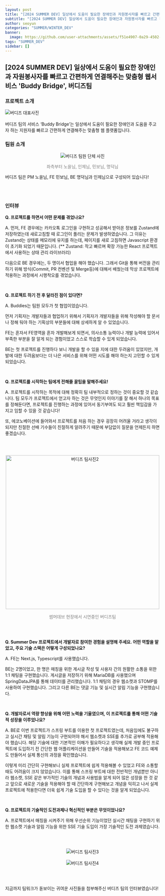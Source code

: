 ```yaml
---
layout: post
title: "[2024 SUMMER DEV] 일상에서 도움이 필요한 장애인과 자원봉사자를 빠르고 간편하게 연결해주는 맞춤형 웹서비스 'Buddy Bridge', 버디즈팀"
subtitle: "[2024 SUMMER DEV] 일상에서 도움이 필요한 장애인과 자원봉사자를 빠르고 간편하게 연결해주는 맞춤형 웹서비스 'Buddy Bridge', 버디즈팀"
author: seoyun
categories: "SUMMER/WINTER_DEV"
banner:
  image: https://github.com/user-attachments/assets/f51e4907-0a29-4502-b416-f58e9bdb46f9
tags: "SUMMER_DEV"
sidebar: []
---
```


## [2024 SUMMER DEV] 일상에서 도움이 필요한 장애인과 자원봉사자를 빠르고 간편하게 연결해주는 맞춤형 웹서비스 'Buddy Bridge', 버디즈팀


### 프로젝트 소개
<img src="https://github.com/user-attachments/assets/f51e4907-0a29-4502-b416-f58e9bdb46f9" alt="버디즈 대표사진" />
<br/><br/>
버디즈 팀의 서비스 ‘Buddy Bridge’는 일상에서 도움이 필요한 장애인과 도움을 주고자 하는 지원자를 빠르고 간편하게 연결해주는 맞춤형 웹 플랫폼입니다.

<br/>

### 팀원 소개

<div style="text-align: center">
    <img src="https://github.com/user-attachments/assets/cdad4202-0d5f-4c04-b32b-1fe3fa826f0f" alt="버디즈 팀원 단체 사진">
    <p style="font-size: 14px; color: gray; text-align: center">좌측부터 노을님, 인제님, 민보님, 명덕님</p>
</div>


버디즈 팀은 PM 노을님, FE 민보님, BE 명덕님과 인제님으로 구성되어 있습니다!


<br/>
<br/>

### 인터뷰
**Q. 프로젝트를 하면서 어떤 문제를 겪었나요?**

A. 먼저, FE 경우에는 카카오톡 로그인을 구현하고 성공해서 받아온 정보를 Zustand에 저장하였는데 새로고침할 때 로그인이 풀리는 문제가 발생하였습니다. 그 이유는 Zustand는 상태를 메모리에 유지를 하는데, 페이지를 새로 고침하면 Javascript 환경이 초기화 되었기 때문입니다. 
(** Zustand: 작고 빠르며 확장 가능한 React 프로젝트에서 사용하는 상태 관리 라이브러리)

다음으로 BE 경우에는, 두 명이서 협업을 해야 했습니다. 그래서 Git을 통해 버전을 관리하기 위해 방식(Commit, PR 컨벤션 및 Merge등)에 대해서 배웠는데 막상 프로젝트에 적용하는 과정에서 시행착오를 겪었습니다. 
    

<br/>

**Q. 프로젝트 하기 전 후 달라진 점이 있다면?**

A.
Buddies는 팀원 모두가 첫 협업이었습니다. 

먼저 기획자는 개발자들과 협업하기 위해서 기획자가 개발자들을 위해 작성해야 할 문서나 정해 둬야 하는 기획상의 부분들에 대해 상세하게 알 수 있었습니다.

FE는 혼자서 FE영역을 혼자 개발해보게 되면서, 의사소통 능력이나 개발 능력에 있어서 부족한 부분을 잘 알게 되는 경험이었고 스스로 학습할 수 있게 되었습니다.

BE는 첫 프로젝트를 진행하다 보니 개발을 할 수 있을 지에 대한 두려움이 있었지만, 개발에 대한 두려움보다는 더 나은 서비스를 위해 어떤 시도를 해야 하는지 고민할 수 있게 되었습니다.
    

<br/>

**Q. 프로젝트를 시작하는 팀에게 전해줄 꿀팁을 말해주세요!**

A.
프로젝트를 시작하는 목적에 대해 정확히 팀 내부적으로 정하는 것이 중요할 것 같습니다. 팀 모두가 프로젝트에서 얻고자 하는 것은 무엇인지 이야기를 잘 해서 하나의 목표를 정해둔다면, 프로젝트를 진행하는 과정에 있어서 동기부여도 되고 훨씬 책임감을 가지고 임할 수 있을 것 같습니다! 

또, 에코노베이션에 들어와서 프로젝트를 처음 하는 경우 굉장히 어려울 거라고 생각이 되지만 친절한 선배 기수들이 친절하게 알려주기 때문에 부담없이 질문을 언제든지 하면 좋겠습니다. 
    

<br/><br/>

<div style="text-align: center">
    <img src="https://github.com/user-attachments/assets/59b10948-1c95-45fd-b535-79b6f035d283" alt="버디즈 팀사진2" width="500">
    <p style="font-size: 14px; color: gray; text-align: center">썸머데브 현장에서 시연중인 버디즈팀</p>
</div>

<br/><br/>


**Q. Summer Dev 프로젝트에서 개발자로 참여한 경험을 설명해 주세요. 어떤 역할을 맡았고, 주요 기술 스택은 어떻게 구성되었나요?**

A.
FE는 Next.js, Typescript를 사용했습니다.

BE는 2명이었고, 한 명은 매칭을 위한 게시글 작성 및 사용자 간의 원활한 소통을 위한 1:1 채팅을 구현했습니다. 게시글을 저장하기 위해 MariaDB를 사용했으며 SpringDataJPA를 통해 데이터를 관리했습니다. 1:1 채팅의 경우 웹소캣과 STOMP를 사용하여 구현했습니다. 그리고 다른 BE는 댓글 기능 및 실시간 알림 기능을 구현했습니다. 
    

<br/>

**Q. 개발자로서 역량 향상을 위해 어떤 노력을 기울였으며, 이 프로젝트를 통해 어떤 기술적 성장을 이루었나요?**

A.
BE로 이번 프로젝트가 스프링 부트를 이용한 첫 프로젝트였는데, 처음임에도 불구하고 실시간 채팅 및 알림 기능이 구현되어야 해서 웹소켓과 SSE를 추가로 공부해 적용해야 했습니다. 해당 기술에 대한 기본적인 이해가 필요하다고 생각해 실제 개발 중인 프로젝트에 도입하기 전 간단한 웹 어플리케이션을 만들어 기술을 적용해보고 FE 코드 예제도 만들어서 실제 통신의 과정을 확인했습니다.

이렇게 미리 간단히 구현해보니 실제 프로젝트에 쉽게 적용해볼 수 있었고 FE와 소통할 때도 어려움이 크지 않았습니다. 이를 통해 스프링 부트에 대한 전반적인 개념뿐만 아니라 웹소켓, SSE 같은 부가적인 기술의 개념과 사용법을 알게 되어 많은 성장을 한 것 같고 앞으로 새로운 기술을 적용해야 할 때 간단하게 구현해보고 개념을 익히고 나서 실제 프로젝트에 적용한다면 더욱 쉽게 기술 도입을 할 수 있다는 것을 알게 되었습니다. 
    

<br/>

**Q. 프로젝트의 기술적인 도전과제나 혁신적인 부분은 무엇이었나요?**

A. 프로젝트에서 매칭을 시켜주기 위해 우선순위 기능이었던 실시간 채팅을 구현하기 위한 웹소켓 기술과 알림 기능을 위한 SSE 기술 도입이 가장 기술적인 도전 과제였습니다.

<br/><br/>



<div style="text-align: center">
    <img src="https://github.com/user-attachments/assets/8da9162a-4ac9-4fed-94fc-5026bdabff0d" alt="버디즈 팀사진3" >

</div>
<br/>

<div style="text-align: center">
    <img src="https://github.com/user-attachments/assets/d2252db2-b2ad-4a96-ae42-7ddd0170a45e" alt="버디즈 팀사진4" >
</div>

<br/><br/>

지금까지 팀워크가 돋보이는 귀여운 사진들을 첨부해주신 버디즈 팀의 인터뷰였습니다!
<br/><br/>